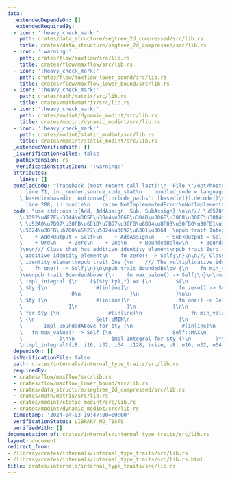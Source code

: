 ```yaml
---
data:
  _extendedDependsOn: []
  _extendedRequiredBy:
  - icon: ':heavy_check_mark:'
    path: crates/data_structure/segtree_2d_compressed/src/lib.rs
    title: crates/data_structure/segtree_2d_compressed/src/lib.rs
  - icon: ':warning:'
    path: crates/flow/maxflow/src/lib.rs
    title: crates/flow/maxflow/src/lib.rs
  - icon: ':heavy_check_mark:'
    path: crates/flow/maxflow_lower_bound/src/lib.rs
    title: crates/flow/maxflow_lower_bound/src/lib.rs
  - icon: ':heavy_check_mark:'
    path: crates/math/matrix/src/lib.rs
    title: crates/math/matrix/src/lib.rs
  - icon: ':heavy_check_mark:'
    path: crates/modint/dynamic_modint/src/lib.rs
    title: crates/modint/dynamic_modint/src/lib.rs
  - icon: ':heavy_check_mark:'
    path: crates/modint/static_modint/src/lib.rs
    title: crates/modint/static_modint/src/lib.rs
  _extendedVerifiedWith: []
  _isVerificationFailed: false
  _pathExtension: rs
  _verificationStatusIcon: ':warning:'
  attributes:
    links: []
  bundledCode: "Traceback (most recent call last):\n  File \"/opt/hostedtoolcache/Python/3.10.14/x64/lib/python3.10/site-packages/onlinejudge_verify/documentation/build.py\"\
    , line 71, in _render_source_code_stat\n    bundled_code = language.bundle(stat.path,\
    \ basedir=basedir, options={'include_paths': [basedir]}).decode()\n  File \"/opt/hostedtoolcache/Python/3.10.14/x64/lib/python3.10/site-packages/onlinejudge_verify/languages/rust.py\"\
    , line 288, in bundle\n    raise NotImplementedError\nNotImplementedError\n"
  code: "use std::ops::{Add, AddAssign, Sub, SubAssign};\n\n/// \u6570\u5024\u578B\
    \u3092\u4F7F\u3044\u305F\u3044\u3068\u304D\u306E\u30C8\u30EC\u30A4\u30C8  \n///\
    \ \u52A0\u7B97\u30FB\u6E1B\u7B97\u30FB\u6BD4\u8F03\u30FB0\u30FB1\u30FB\u6700\u5C0F\
    \u5024\u30FB\u6700\u5927\u5024\u3092\u6301\u3064  \npub trait Integral:\n    Copy\n\
    \    + Add<Output = Self>\n    + AddAssign\n    + Sub<Output = Self>\n    + SubAssign\n\
    \    + Ord\n    + Zero\n    + One\n    + BoundedBelow\n    + BoundedAbove\n{\n\
    }\n\n/// Class that has additive identity element\npub trait Zero {\n    /// The\
    \ additive identity element\n    fn zero() -> Self;\n}\n\n/// Class that has multiplicative\
    \ identity element\npub trait One {\n    /// The multiplicative identity element\n\
    \    fn one() -> Self;\n}\n\npub trait BoundedBelow {\n    fn min_value() -> Self;\n\
    }\n\npub trait BoundedAbove {\n    fn max_value() -> Self;\n}\n\nmacro_rules!\
    \ impl_integral {\n    ($($ty:ty),*) => {\n        $(\n            impl Zero for\
    \ $ty {\n                #[inline]\n                fn zero() -> Self {\n    \
    \                0\n                }\n            }\n\n            impl One for\
    \ $ty {\n                #[inline]\n                fn one() -> Self {\n     \
    \               1\n                }\n            }\n\n            impl BoundedBelow\
    \ for $ty {\n                #[inline]\n                fn min_value() -> Self\
    \ {\n                    Self::MIN\n                }\n            }\n\n     \
    \       impl BoundedAbove for $ty {\n                #[inline]\n             \
    \   fn max_value() -> Self {\n                    Self::MAX\n                }\n\
    \            }\n\n            impl Integral for $ty {}\n        )*\n    };\n}\n\
    \nimpl_integral!(i8, i16, i32, i64, i128, isize, u8, u16, u32, u64, u128, usize);\n"
  dependsOn: []
  isVerificationFile: false
  path: crates/internals/internal_type_traits/src/lib.rs
  requiredBy:
  - crates/flow/maxflow/src/lib.rs
  - crates/flow/maxflow_lower_bound/src/lib.rs
  - crates/data_structure/segtree_2d_compressed/src/lib.rs
  - crates/math/matrix/src/lib.rs
  - crates/modint/static_modint/src/lib.rs
  - crates/modint/dynamic_modint/src/lib.rs
  timestamp: '2024-04-03 19:47:00+09:00'
  verificationStatus: LIBRARY_NO_TESTS
  verifiedWith: []
documentation_of: crates/internals/internal_type_traits/src/lib.rs
layout: document
redirect_from:
- /library/crates/internals/internal_type_traits/src/lib.rs
- /library/crates/internals/internal_type_traits/src/lib.rs.html
title: crates/internals/internal_type_traits/src/lib.rs
---
```

